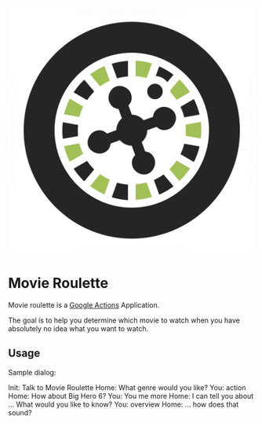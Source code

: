 ![alt text](https://raw.githubusercontent.com/skylerto/movie_roulette/master/img/roulette_wheel.png)

# Movie Roulette

Movie roulette is a [Google Actions](https://developers.google.com/actions/)
Application.

The goal is to help you determine which movie to watch when you have absolutely
no idea what you want to watch.

## Usage

Sample dialog:

Init: Talk to Movie Roulette
Home: What genre would you like?
You: action
Home: How about Big Hero 6?
You: You me more
Home: I can tell you about ... What would you like to know?
You: overview
Home: ... how does that sound?

